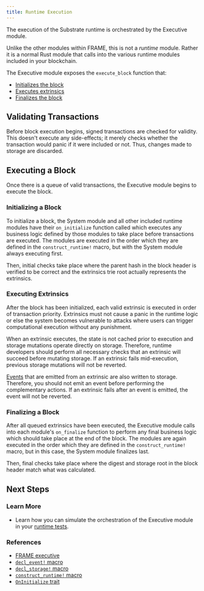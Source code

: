 ```yaml
---
title: Runtime Execution
---
```


The execution of the Substrate runtime is orchestrated by the Executive module.

Unlike the other modules within FRAME, this is not a _runtime_ module. Rather it is a normal Rust module
that calls into the various runtime modules included in your blockchain.

The Executive module exposes the `execute_block` function that:

- [Initializes the block](#initializing-a-block)
- [Executes extrinsics](#executing-extrinsics)
- [Finalizes the block](#finalizing-a-block)

## Validating Transactions

Before block execution begins, signed transactions are checked for validity. This doesn't execute any
side-effects; it merely checks whether the transaction would panic if it were included or not. Thus,
changes made to storage are discarded.

## Executing a Block

Once there is a queue of valid transactions, the Executive module begins to execute the block.

### Initializing a Block

To initialize a block, the System module and all other included runtime modules have their
`on_initialize` function called which executes any business logic defined by those modules to take
place before transactions are executed. The modules are executed in the order which they are defined
in the `construct_runtime!` macro, but with the System module always executing first.

Then, initial checks take place where the parent hash in the block header is verified to be correct
and the extrinsics trie root actually represents the extrinsics.

### Executing Extrinsics

After the block has been initialized, each valid extrinsic is executed in order of transaction
priority. Extrinsics must not cause a panic in the runtime logic or else the system becomes
vulnerable to attacks where users can trigger computational execution without any punishment.

When an extrinsic executes, the state is not cached prior to execution and storage mutations operate
directly on storage. Therefore, runtime developers should perform all necessary checks that an
extrinsic will succeed before mutating storage. If an extrinsic fails mid-execution, previous
storage mutations will not be reverted.

[Events](events) that are emitted from an extrinsic are also written to storage. Therefore, you
should not emit an event before performing the complementary actions. If an extrinsic fails after an
event is emitted, the event will not be reverted.

### Finalizing a Block

After all queued extrinsics have been executed, the Executive module calls into each module's
`on_finalize` function to perform any final business logic which should take place at the end of the
block. The modules are again executed in the order which they are defined in the
`construct_runtime!` macro, but in this case, the System module finalizes last.

Then, final checks take place where the digest and storage root in the block header match what was
calculated.

## Next Steps

### Learn More

- Learn how you can simulate the orchestration of the Executive module in your
  [runtime tests](tests).

### References

- [FRAME executive](https://substrate.dev/rustdocs/v2.0.0/frame_executive/index.html)
- [`decl_event!` macro](https://substrate.dev/rustdocs/v2.0.0/frame_support/macro.decl_event.html)
- [`decl_storage!` macro](https://substrate.dev/rustdocs/v2.0.0/frame_support/macro.decl_storage.html)
- [`construct_runtime!` macro](https://substrate.dev/rustdocs/v2.0.0/frame_support/macro.construct_runtime.html)
- [`OnInitialize` trait](https://substrate.dev/rustdocs/v2.0.0/frame_support/traits/trait.OnInitialize.html)
